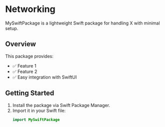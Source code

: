 # Networking

MySwiftPackage is a lightweight Swift package for handling X with minimal setup.

## Overview
This package provides:
- ✅ Feature 1
- ✅ Feature 2
- ✅ Easy integration with SwiftUI

## Getting Started
1. Install the package via Swift Package Manager.
2. Import it in your Swift file:
   ```swift
   import MySwiftPackage
